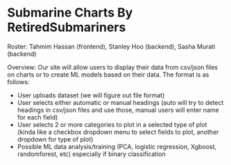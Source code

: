 # Submarine Charts By RetiredSubmariners
Roster: Tahmim Hassan (frontend), Stanley Hoo (backend), Sasha Murati (backend)


Overview:
Our site will allow users to display their data from csv/json files on charts or to create ML models based on their data. The format is as follows:
- User uploads dataset (we will figure out file format)
- User selects either automatic or manual headings (auto will try to detect headings in csv/json files and use those, manual users will enter name for each field)
- User selects 2 or more categories to plot in a selected type of plot (kinda like a checkbox dropdown menu to select fields to plot, another dropdown for type of plot)
- Possible ML data analysis/training (PCA, logistic regression, Xgboost, randomforest, etc) especially if binary classification
